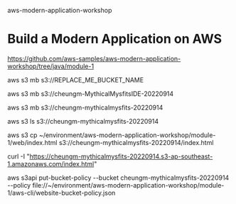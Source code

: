 aws-modern-application-workshop



#  Build a Modern Application on AWS

https://github.com/aws-samples/aws-modern-application-workshop/tree/java/module-1

 aws s3 mb s3://REPLACE_ME_BUCKET_NAME
  
  aws s3 mb s3://cheungm-MythicalMysfitsIDE-20220914
  
  aws s3 mb s3://cheungm-mythicalmysfits-20220914
  
  aws s3 ls s3://cheungm-mythicalmysfits-20220914
  
  aws s3 cp ~/environment/aws-modern-application-workshop/module-1/web/index.html s3://cheungm-mythicalmysfits-20220914/index.html
  
    
  curl -I "https://cheungm-mythicalmysfits-20220914.s3-ap-southeast-1.amazonaws.com/index.html"
  
  aws s3api put-bucket-policy --bucket cheungm-mythicalmysfits-20220914 --policy file://~/environment/aws-modern-application-workshop/module-1/aws-cli/website-bucket-policy.json
